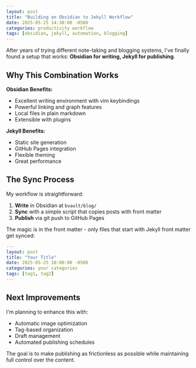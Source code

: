 ```yaml
---
layout: post
title: "Building an Obsidian to Jekyll Workflow"
date: 2025-05-25 14:30:00 -0500
categories: productivity workflow
tags: [obsidian, jekyll, automation, blogging]
---
```



After years of trying different note-taking and blogging systems, I've finally found a setup that works: **Obsidian for writing, Jekyll for publishing**.

## Why This Combination Works

**Obsidian Benefits:**
- Excellent writing environment with vim keybindings
- Powerful linking and graph features
- Local files in plain markdown
- Extensible with plugins

**Jekyll Benefits:**
- Static site generation
- GitHub Pages integration
- Flexible theming
- Great performance

## The Sync Process

My workflow is straightforward:

1. **Write** in Obsidian at `bvault/blog/`
2. **Sync** with a simple script that copies posts with front matter
3. **Publish** via git push to GitHub Pages

The magic is in the front matter - only files that start with Jekyll front matter get synced:

```yaml
---
layout: post
title: "Your Title"
date: 2025-05-25 10:00:00 -0500
categories: your categories
tags: [tag1, tag2]
---
```

## Next Improvements

I'm planning to enhance this with:
- Automatic image optimization
- Tag-based organization
- Draft management
- Automated publishing schedules

The goal is to make publishing as frictionless as possible while maintaining full control over the content.
